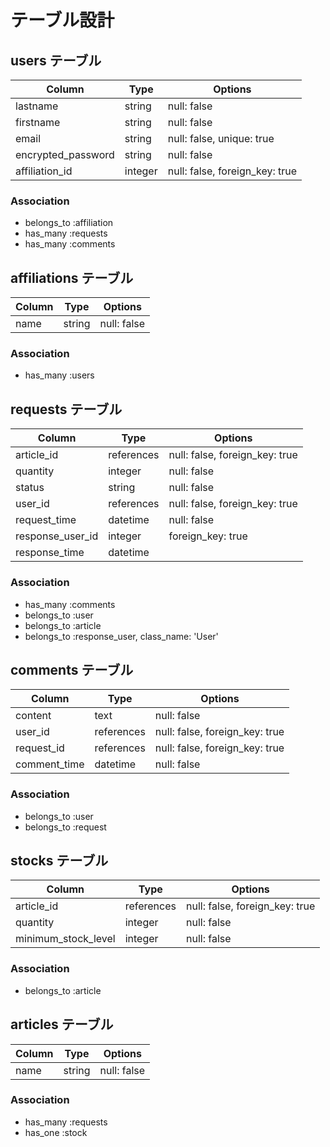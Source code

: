 # テーブル設計

## users テーブル

| Column             | Type       | Options     |
| ------------------ | ---------- | ----------- |
| lastname           | string     | null: false |
| firstname          | string     | null: false |
| email              | string     | null: false, unique: true |
| encrypted_password | string     | null: false |
| affiliation_id     | integer    | null: false, foreign_key: true |

### Association

- belongs_to :affiliation
- has_many :requests
- has_many :comments

## affiliations テーブル

| Column             | Type       | Options     |
| ------------------ | ---------- | ----------- |
| name               | string     | null: false |

### Association

- has_many :users

## requests テーブル

| Column             | Type       | Options     |
| ------------------ | ---------- | ----------- |
| article_id         | references | null: false, foreign_key: true |
| quantity           | integer    | null: false |
| status             | string     | null: false |
| user_id            | references | null: false, foreign_key: true |
| request_time       | datetime   | null: false |
| response_user_id   | integer    | foreign_key: true |
| response_time      | datetime   |             |

### Association

- has_many :comments
- belongs_to :user
- belongs_to :article
- belongs_to :response_user, class_name: 'User'

## comments テーブル

| Column             | Type       | Options     |
| ------------------ | ---------- | ----------- |
| content            | text       | null: false |
| user_id            | references | null: false, foreign_key: true |
| request_id         | references | null: false, foreign_key: true |
| comment_time       | datetime   | null: false |

### Association

- belongs_to :user
- belongs_to :request

## stocks テーブル

| Column              | Type       | Options     |
| ------------------- | ---------- | ----------- |
| article_id          | references | null: false, foreign_key: true |
| quantity            | integer    | null: false |
| minimum_stock_level | integer    | null: false |

### Association
- belongs_to :article

## articles テーブル

| Column              | Type       | Options     |
| ------------------- | ---------- | ----------- |
| name                | string     | null: false |

### Association
- has_many :requests
- has_one :stock